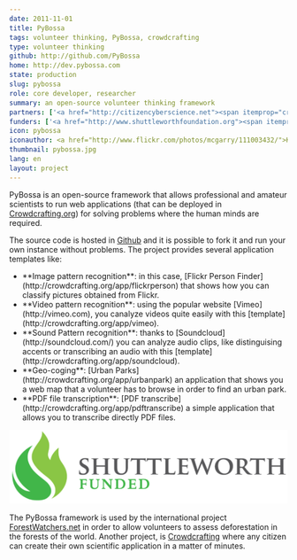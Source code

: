 ```yaml
---
date: 2011-11-01
title: PyBossa
tags: volunteer thinking, PyBossa, crowdcrafting
type: volunteer thinking
github: http://github.com/PyBossa
home: http://dev.pybossa.com
state: production
slug: pybossa 
role: core developer, researcher
summary: an open-source volunteer thinking framework
partners: ['<a href="http://citizencyberscience.net"><span itemprop="creator">Citizen Cyberscience Centre</span></a>', '<a href="http://okf.org"><span itemprop="creator">Open Knowledge Foundation</span></a>']
funders: ['<a href="http://www.shuttleworthfoundation.org"><span itemprop="contributor">Shuttleworth Foundation</span></a>', '<a href="http://www.sloan.org"><span itemprop="contributor">Alfred P. Sloan Foundation</span></a>', '<a href="http://soros.org">Open Society Foundation</a>']
icon: pybossa
iconauthor: <a href="http://www.flickr.com/photos/mcgarry/111003432/">Kevin MacGarry</a>
thumbnail: pybossa.jpg
lang: en
layout: project
---
```


PyBossa is an open-source framework that allows professional and amateur scientists to run web applications (that can be deployed in [Crowdcrafting.org](http://crowdcrafting.org)) for solving problems where the human minds are required.

The source code is hosted in [Github](http://github.com/PyBossa) and it is possible to fork it and run your own instance without problems. The project provides several application templates like:
<ul class="angle-list">
<li>**Image pattern recognition**: in this case, [Flickr Person Finder](http://crowdcrafting.org/app/flickrperson) that shows how you can classify pictures obtained from Flickr.</li>
<li>**Video pattern recognition**: using the popular website [Vimeo](http://vimeo.com), you canalyze videos quite easily with this [template](http://crowdcrafting.org/app/vimeo).</li>
<li>**Sound Pattern recognition**: thanks to [Soundcloud](http://soundcloud.com/) you can analyze audio clips, like distinguising accents or transcribing an audio with this [template](http://crowdcrafting.org/app/soundcloud).</li>
<li>**Geo-coging**: [Urban Parks](http://crowdcrafting.org/app/urbanpark) an application that shows you a web map that a volunteer has to browse in order to find an urban park.</li>
<li>**PDF file transcription**: [PDF transcribe](http://crowdcrafting.org/app/pdftranscribe) a simple application that allows you to transcribe directly PDF files.</li>
</ul>

<p style="text-align:center">
    <a href="http://www.shuttleworthfoundation.org"><img src="/assets/img/project/shuttleworth_funded.png"></a>
</p>

The PyBossa framework is used by the international project [ForestWatchers.net](http://forestwatchers.net) in order to allow volunteers to assess deforestation in the forests of the world. Another project, is [Crowdcrafting](http://crowdcrafting.org) where any citizen can create their own scientific application in a matter of minutes.


